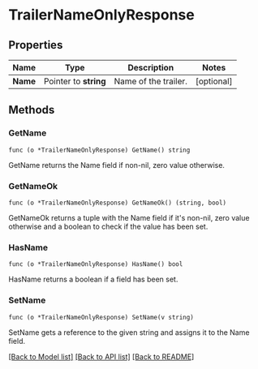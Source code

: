 # TrailerNameOnlyResponse

## Properties

Name | Type | Description | Notes
------------ | ------------- | ------------- | -------------
**Name** | Pointer to **string** | Name of the trailer. | [optional] 

## Methods

### GetName

`func (o *TrailerNameOnlyResponse) GetName() string`

GetName returns the Name field if non-nil, zero value otherwise.

### GetNameOk

`func (o *TrailerNameOnlyResponse) GetNameOk() (string, bool)`

GetNameOk returns a tuple with the Name field if it's non-nil, zero value otherwise
and a boolean to check if the value has been set.

### HasName

`func (o *TrailerNameOnlyResponse) HasName() bool`

HasName returns a boolean if a field has been set.

### SetName

`func (o *TrailerNameOnlyResponse) SetName(v string)`

SetName gets a reference to the given string and assigns it to the Name field.


[[Back to Model list]](../README.md#documentation-for-models) [[Back to API list]](../README.md#documentation-for-api-endpoints) [[Back to README]](../README.md)


